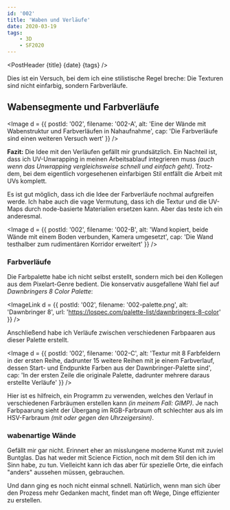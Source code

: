 ```yaml
---
id: '002'
title: 'Waben und Verläufe'
date: 2020-03-19
tags:
    - 3D
    - SF2020
---
```




<script>
    import Image from '$lib/Image.svelte'
    import ImageLink from '$lib/ImageLink.svelte'
	import PostHeader from '$lib/PostHeader.svelte'
</script>



<PostHeader {title} {date} {tags} />

Dies ist ein Versuch, bei dem ich eine stilistische Regel breche: Die Texturen sind nicht ein­farbig, sondern Farb­verläufe.

## Wabensegmente und Farbverläufe

<Image d = {{ postId: '002', filename: '002-A',
	alt: 'Eine der Wände mit Wabenstruktur und Farbverläufen in Nahaufnahme',
	cap: 'Die Farbverläufe sind einen weiteren Versuch wert'
}} />

**Fazit:** Die Idee mit den Verläufen gefällt mir grund&shy;sätzlich. Ein Nach&shy;teil ist, dass ich UV-Unwrap&shy;ping in meinen Arbeits&shy;ablauf inte&shy;grieren muss *(auch wenn das Unwrap&shy;ping vergleichs&shy;weise schnell und einfach geht)*. Trotz&shy;dem, bei dem eigent&shy;lich vorge&shy;sehenen einfar&shy;bigen Stil entfällt die Arbeit mit UVs komplett.

Es ist gut möglich, dass ich die Idee der Farb&shy;verläufe nochmal auf&shy;greifen werde. Ich habe auch die vage Vermu&shy;tung, dass ich die Textur und die UV-Maps durch node-basierte Mater&shy;ialien ersetzen kann. Aber das teste ich ein anderes&shy;mal.

<Image d = {{ postId: '002', filename: '002-B',
	alt: 'Wand kopiert, beide Wände mit einem Boden verbunden, Kamera umgesetzt',
	cap: 'Die Wand testhalber zum rudimentären Korridor erweitert'
}} />

### Farbverläufe

Die Farbpalette habe ich nicht selbst erstellt, sondern mich bei den Kollegen aus dem Pixelart-Genre bedient. Die konservativ ausgefallene Wahl fiel auf <em>Dawnbringers 8 Color Palette</em>:

<ImageLink d = {{ postId: '002', filename: '002-palette.png',
	alt: 'Dawnbringer 8',
    url: 'https://lospec.com/palette-list/dawnbringers-8-color'
}} />

Anschließend habe ich Verläufe zwischen verschiedenen Farb&shy;paaren aus dieser Palette erstellt.

<Image d = {{ postId: '002', filename: '002-C',
	alt: 'Textur mit 8 Farbfeldern in der ersten Reihe, dadrunter 15 weitere Reihen mit je einem Farbverlauf, dessen Start- und Endpunkte Farben aus der Dawnbringer-Palette sind',
	cap: 'In der ersten Zeile die originale Palette, dadrunter mehrere daraus erstellte Verläufe'
}} />

Hier ist es hilf&shy;reich, ein Programm zu verwenden, welches den Verlauf in verschie&shy;denen Farb&shy;räumen erstellen kann *(in meinem Fall: GIMP)*. Je nach Farb&shy;paarung sieht der Über&shy;gang im RGB-Farbraum oft schlechter aus als im HSV-Farbraum *(mit oder gegen den Uhrzei&shy;gersinn)*.

### wabenartige Wände

Gefällt mir gar nicht. Erinnert eher an miss&shy;lungene moderne Kunst mit zuviel Bunt&shy;glas. Das hat weder mit Science Fiction, noch mit dem Stil den ich im Sinn habe, zu tun. Viel&shy;leicht kann ich das aber für spe&shy;zielle Orte, die einfach "anders" aus&shy;sehen müssen, gebrau&shy;chen.

Und dann ging es noch nicht einmal schnell. Natür&shy;lich, wenn man sich über den Prozess mehr Gedanken macht, findet man oft Wege, Dinge effi&shy;zienter zu erstellen.